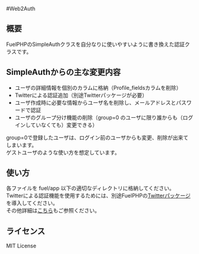 #Web2Auth

## 概要

FuelPHPのSimpleAuthクラスを自分なりに使いやすいように書き換えた認証クラスです。

## SimpleAuthからの主な変更内容

* ユーザの詳細情報を個別のカラムに格納（Profile_fieldsカラムを削除）
* Twitterによる認証追加（別途Twitterパッケージが必要）
* ユーザ作成時に必要な情報からユーザ名を削除し、メールアドレスとパスワードで認証
* ユーザのグループ分け機能の削除（group=0 のユーザに限り誰からも（ログインしていなくても）変更できる）
  
group=0で登録したユーザは、ログイン前のユーザからも変更、削除が出来てしまいます。  
ゲストユーザのような使い方を想定しています。


## 使い方

各ファイルを fuel/app 以下の適切なディレクトリに格納してください。  
Twitterによる認証機能を使用するためには、別途FuelPHPの[Twitterパッケージ](https://github.com/dhorrigan/fuel-twitter)を導入してください。  
その他詳細は[こちら](http://www.web2citizen.info/blog/2012/10/fuelphp%E3%81%AE%E8%87%AA%E4%BD%9C%E8%AA%8D%E8%A8%BC%E3%82%AF%E3%83%A9%E3%82%B9%E3%82%92%E5%85%AC%E9%96%8B%E3%81%97%E3%81%BE%E3%81%97%E3%81%9F/)もご参照ください。

## ライセンス

MIT License